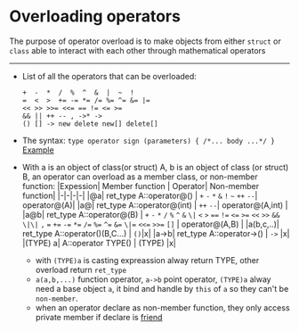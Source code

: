 # Overloading operators
The purpose of operator overload is to make objects from either `struct` or `class` able to interact with each other through mathematical operators  


<hr>

- List of all the operators that can be overloaded:  
    ```note
    +  -  *  /  %  ^  &  |  ~  !
    =  <  >  += -= *= /= %= ^= &= |=
    << >> >>= <<= == != <= >=
    && || ++ -- , ->* ->
    () [] -> new delete new[] delete[]
    ```

- The syntax:
    `type operator sign (parameters) { /*... body ...*/ }`
    [Example](https://cplusplus.com/doc/tutorial/templates/)  

- With a is an object of class(or struct) A, b is an object of class (or struct) B, an operator can overload as a member class, or non-member function:
    |Expession| Member function |  Operator|  Non-member function|
    |-|-|-|-|
    |@a| ret_type A::operator@() | `+` `-` `*` `&` `!` `~` `++` `--`| operator@(A)|
    |a@| ret_type A::operator@(int) | `++` `--`| operator@(A,int) |
    |a@b| ret_type A::operator@(B) | `+` `-` `*` `/` `%` `^` `&` `\|` `<` `>` `==` `!=` `<=` `>=` `<<` `>>` `&&` `\|\|` `,` `=` `+=` `-=` `*=` `/=` `%=` `^=` `&=` `\|=` `<<=` `>>=` `[]` | operator@(A,B) |
    |a(b,c,..)| ret_type A::operator()(B,C...) | `()`|x|
    |a->b| ret_type A::operator->() | `->` |x|
    |(TYPE) a| 	A::operator TYPE() | (TYPE) |x|

    - with `(TYPE)a` is casting expreassion alway return TYPE, other overload return `ret_type`
    - `a(a,b,...)` function operator, `a->b` point operator, `(TYPE)a` alway need a base object `a`, it bind and handle by `this` of `a` so they can't be `non-member`.
    - when an operator declare as non-member function, they only access private member if declare is [friend](./_003_friend_inherit.md)